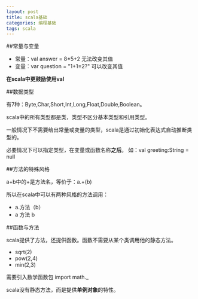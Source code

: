 ```yaml
---
layout: post
title: scala基础
categories: 编程基础
tags: scala
---
```


##常量与变量

* 常量：val answer = 8*5+2 无法改变其值
* 变量：var question = "1+1=2?" 可以改变其值

**在scala中更鼓励使用val**

##数据类型

有7种：Byte,Char,Short,Int,Long,Float,Double,Boolean。

scala中的所有类型都是类，类型不区分基本类型和引用类型。

一般情况下不需要给出常量或变量的类型，scala是通过初始化表达式自动推断类型的。

必要情况下可以指定类型，在变量或函数名称**之后**。
如：val greeting:String = null

##方法的特殊风格

a+b中的+是方法名，等价于：a.+(b)

所以在scala中可以有两种风格的方法调用：

* a.方法（b）
* a 方法 b

##函数与方法

scala提供了方法，还提供函数。函数不需要从某个类调用他的静态方法。

* sqrt(2)
* pow(2,4)
* min(2,3)

需要引入数学函数包 import math._

scala没有静态方法，而是提供**单例对象**的特性。
